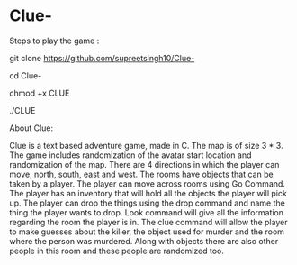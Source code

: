 # Clue-

Steps to play the game : 

git clone https://github.com/supreetsingh10/Clue-

cd Clue-

chmod +x CLUE

./CLUE


About Clue: 

Clue is a text based adventure game, made in C. 
The map is of size 3 * 3. 
The game includes randomization of the avatar start location and randomization of the map. There are 4 directions in which the player can move, north, south, east and west. The rooms have objects that can be taken by a player. The player can move across rooms using Go Command. 
The player has an inventory that will hold all the objects the player will pick up. The player can drop the things using the drop command and name the thing the player wants to drop. 
Look command will give all the information regarding the room the player is in. The clue command will allow the player to make guesses about the killer, the object used for murder and the room where the person was murdered. 
Along with objects there are also other people in this room and these people are randomized too. 
